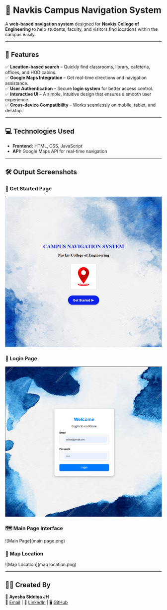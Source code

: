 # 🚩 **Navkis Campus Navigation System**  

A **web-based navigation system** designed for **Navkis College of Engineering** to help students, faculty, and visitors find locations within the campus easily.  

---

## 📍 **Features**  
✅ **Location-based search** – Quickly find classrooms, library, cafeteria, offices, and HOD cabins.  
✅ **Google Maps Integration** – Get real-time directions and navigation assistance.  
✅ **User Authentication** – Secure **login system** for better access control.  
✅ **Interactive UI** – A simple, intuitive design that ensures a smooth user experience.  
✅ **Cross-device Compatibility** – Works seamlessly on mobile, tablet, and desktop.  

---

## 💻 **Technologies Used**  
- **Frontend:** HTML, CSS, JavaScript  
- **API:** Google Maps API for real-time navigation  

---

## 🛠️ **Output Screenshots**  

### 🚀 Get Started Page  
![Get Started](getstarted.png)  

### 🔑 Login Page  
![Login Page](login.png)  

### 🗺️ Main Page Interface  
![Main Page](main page.png)  

### 📍 Map Location  
![Map Location](map location.png)  

---

## 👩‍💻 **Created By**  
👤 **Ayesha Siddiqa JH**  
📧 [Email](mailto:ayeshasiddiqajh422@gmail.com) | 🔗 [LinkedIn](https://www.linkedin.com/in/ayesha-siddiqa-j-h-1866ab334/) | 🖥️ [GitHub](https://github.com/Ayesha-Siddiqa-JH)  
